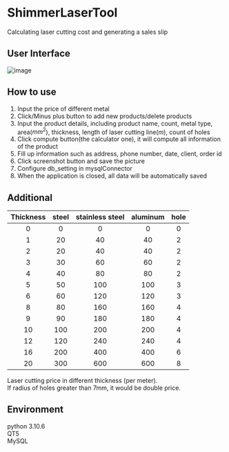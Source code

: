 # ShimmerLaserTool
Calculating laser cutting cost and generating a sales slip

## User Interface
![image](https://github.com/yushengLo415/ShimmerLaserTool/blob/master/img/UI.jpg)

## How to use
1. Input the price of different metal
2. Click/Minus plus button to add new products/delete products
3. Input the product details, including product name, count, metal type, area($mm^2$), thickness, length of laser cutting line($m$), count of holes
4. Click compute button(the calculator one), it will compute all information of the product
5. Fill up information such as address, phone number, date, client, order id
6. Click screenshot button and save the picture
7. Configure db_setting in mysqlConnector
8. When the application is closed, all data will be automatically saved

## Additional
|Thickness| steel | stainless steel | aluminum | hole |
| :-: | :-: | :-: | :-: | :-: |
| 0 | 0 | 0 | 0 | 0 |
| 1 | 20 | 40 | 40 | 2 |
| 2 | 20 | 40 | 40 | 2 |
| 3 | 30 | 60 | 60 | 2 |
| 4 | 40 | 80 | 80 | 2 |
| 5 | 50 | 100 | 100 | 3 |
| 6 | 60 | 120 | 120 | 3 |
| 8 | 80 | 160 | 160 | 4 |
| 9 | 90 | 180 | 180 | 4 |
| 10 | 100 | 200 | 200 | 4 |
| 12 | 120 | 240 | 240 | 4 |
| 16 | 200 | 400 | 400 | 6 |
| 20 | 300 | 600 | 600 | 8 |

Laser cutting price in different thickness (per meter).  
If radius of holes greater than 7mm, it would be double price.

## Environment
python 3.10.6  
QT5  
MySQL  
